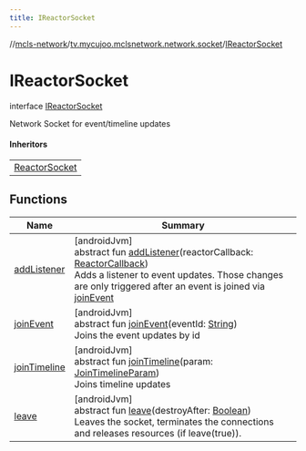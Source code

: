 ```yaml
---
title: IReactorSocket
---
```

//[mcls-network](../../../index.html)/[tv.mycujoo.mclsnetwork.network.socket](../index.html)/[IReactorSocket](index.html)



# IReactorSocket

interface [IReactorSocket](index.html)

Network Socket for event/timeline updates



#### Inheritors


| |
|---|
| [ReactorSocket](../-reactor-socket/index.html) |


## Functions


| Name | Summary |
|---|---|
| [addListener](add-listener.html) | [androidJvm]<br>abstract fun [addListener](add-listener.html)(reactorCallback: [ReactorCallback](../-reactor-callback/index.html))<br>Adds a listener to event updates. Those changes are only triggered after an event is joined via [joinEvent](join-event.html) |
| [joinEvent](join-event.html) | [androidJvm]<br>abstract fun [joinEvent](join-event.html)(eventId: [String](https://kotlinlang.org/api/latest/jvm/stdlib/kotlin/-string/index.html))<br>Joins the event updates by id |
| [joinTimeline](join-timeline.html) | [androidJvm]<br>abstract fun [joinTimeline](join-timeline.html)(param: [JoinTimelineParam](../../tv.mycujoo.mclsnetwork.model/-join-timeline-param/index.html))<br>Joins timeline updates |
| [leave](leave.html) | [androidJvm]<br>abstract fun [leave](leave.html)(destroyAfter: [Boolean](https://kotlinlang.org/api/latest/jvm/stdlib/kotlin/-boolean/index.html))<br>Leaves the socket, terminates the connections and releases resources (if leave(true)). |

